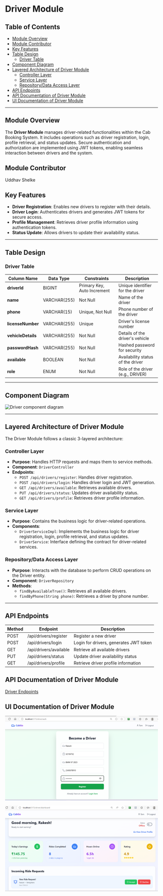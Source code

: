 # Driver Module

## Table of Contents
- [Module Overview](#module-overview)
- [Module Contributor](#module-contributor)
- [Key Features](#key-features)
- [Table Design](#table-design)
    - [Driver Table](#driver-table)
- [Component Diagram](#component-diagram)
- [Layered Architecture of Driver Module](#layered-architecture-of-driver-module)
    - [Controller Layer](#controller-layer)
    - [Service Layer](#service-layer)
    - [Repository/Data Access Layer](#repositorydata-access-layer)
- [API Endpoints](#api-endpoints)
- [API Documentation of Driver Module](#api-documentation-of-driver-module)
- [UI Documentation of Driver Module](#ui-documentation-of-driver-module)

---

## Module Overview


The **Driver Module** manages driver-related functionalities within the Cab Booking System. It includes operations such as driver registration, login, profile retrieval, and status updates. Secure authentication and authorization are implemented using JWT tokens, enabling seamless interaction between drivers and the system.


## Module Contributor
Uddhav Shelke

## Key Features
- **Driver Registration**: Enables new drivers to register with their details.
- **Driver Login**: Authenticates drivers and generates JWT tokens for secure access.
- **Profile Management**: Retrieves driver profile information using authentication tokens.
- **Status Update**: Allows drivers to update their availability status.

---

## Table Design

### Driver Table
| Column Name       | Data Type         | Constraints                  | Description                       |
|-------------------|-------------------|------------------------------|-----------------------------------|
| **driverId**      | BIGINT            | Primary Key, Auto Increment  | Unique identifier for the driver  |
| **name**          | VARCHAR(255)      | Not Null                     | Name of the driver                |
| **phone**         | VARCHAR(15)       | Unique, Not Null             | Phone number of the driver        |
| **licenseNumber** | VARCHAR(255)      | Unique                       | Driver's license number           |
| **vehicleDetails**| VARCHAR(255)      | Not Null                     | Details of the driver's vehicle   |
| **passwordHash**  | VARCHAR(255)      | Not Null                     | Hashed password for security      |
| **available**     | BOOLEAN           | Not Null                     | Availability status of the driver |
| **role**          | ENUM              | Not Null                     | Role of the driver (e.g., DRIVER) |

---

## Component Diagram

![Driver component diagram](component/driver.png)

---

## Layered Architecture of Driver Module

The Driver Module follows a classic 3-layered architecture:

### Controller Layer
- **Purpose**: Handles HTTP requests and maps them to service methods.
- **Component**: `DriverController`
- **Endpoints**:
    - `POST /api/drivers/register`: Handles driver registration.
    - `POST /api/drivers/login`: Handles driver login and JWT generation.
    - `GET /api/drivers/available`: Retrieves available drivers.
    - `PUT /api/drivers/status`: Updates driver availability status.
    - `GET /api/drivers/profile`: Retrieves driver profile information.

### Service Layer
- **Purpose**: Contains the business logic for driver-related operations.
- **Components**:
    - `DriverServiceImpl`: Implements the business logic for driver registration, login, profile retrieval, and status updates.
    - `DriverService`: Interface defining the contract for driver-related services.

### Repository/Data Access Layer
- **Purpose**: Interacts with the database to perform CRUD operations on the Driver entity.
- **Component**: `DriverRepository`
- **Methods**:
    - `findByAvailableTrue()`: Retrieves all available drivers.
    - `findByPhone(String phone)`: Retrieves a driver by phone number.

---

## API Endpoints

| Method | Endpoint                   | Description                               |
|--------|----------------------------|-------------------------------------------|
| POST   | /api/drivers/register      | Register a new driver                     |
| POST   | /api/drivers/login         | Login for drivers, generates JWT token   |
| GET    | /api/drivers/available     | Retrieve all available drivers            |
| PUT    | /api/drivers/status        | Update driver availability status         |
| GET    | /api/drivers/profile       | Retrieve driver profile information       |


## API Documentation of Driver Module

 [Driver Endpoints](../API_documentation/Driver.md)

 ## UI Documentation of Driver Module

 ![Driver Register](images/driver_register.png)

 ![Driver Dashboard](images/driver_dashboard.png)
 